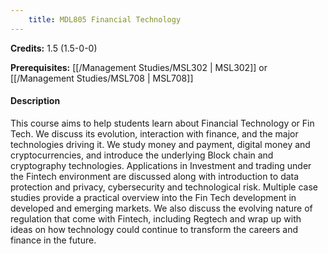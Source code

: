 ```yaml
---
    title: MDL805 Financial Technology
---
```

**Credits:** 1.5 (1.5-0-0)



**Prerequisites:** [[/Management Studies/MSL302 | MSL302]] or [[/Management Studies/MSL708 | MSL708]]

#### Description 
This course aims to help students learn about Financial Technology or Fin Tech. We discuss its evolution, interaction with finance, and the major technologies driving it. We study money and payment, digital money and cryptocurrencies, and introduce the underlying Block chain and cryptography technologies. Applications in Investment and trading under the Fintech environment are discussed along with introduction to data protection and privacy, cybersecurity and technological risk. Multiple case studies provide a practical overview into the Fin Tech development in developed and emerging markets. We also discuss the evolving nature of regulation that come with Fintech, including Regtech and wrap up with ideas on how technology could continue to transform the careers and finance in the future.